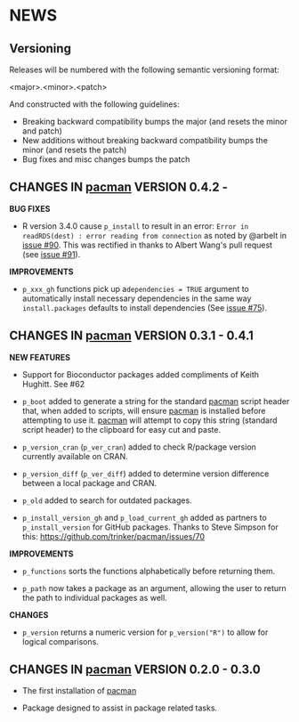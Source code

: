 NEWS 
====

Versioning
----------

Releases will be numbered with the following semantic versioning format:

&lt;major&gt;.&lt;minor&gt;.&lt;patch&gt;

And constructed with the following guidelines:

* Breaking backward compatibility bumps the major (and resets the minor 
  and patch)
* New additions without breaking backward compatibility bumps the minor 
  (and resets the patch)
* Bug fixes and misc changes bumps the patch


**CHANGES** IN <a href="https://github.com/trinker/pacman" target="_blank">pacman</a> VERSION 0.4.2 -
----------------------------------------------------------------

**BUG FIXES**

* R version 3.4.0 cause `p_install` to result in an error: 
  `Error in readRDS(dest) : error reading from connection` as noted by @arbelt
  in <a href="https://github.com/trinker/pacman/issues/90">issue #90</a>.  This was rectified in thanks to Albert Wang's pull request (see 
  <a href="https://github.com/trinker/pacman/issues/91">issue #91</a>).

**IMPROVEMENTS**

* `p_xxx_gh` functions pick up a`dependencies = TRUE` argument to 
  automatically install necessary dependencies in the same way `install.packages` 
  defaults to install dependencies (See <a href="https://github.com/trinker/pacman/issues/75">issue #75</a>).




**CHANGES** IN <a href="https://github.com/trinker/pacman" target="_blank">pacman</a> VERSION 0.3.1 - 0.4.1
----------------------------------------------------------------

**NEW FEATURES**

* Support for Bioconductor packages added compliments of Keith Hughitt.  See #62

* `p_boot` added to generate a string for the standard  <a href="https://github.com/trinker/pacman" target="_blank">pacman</a> script header 
  that, when added to scripts, will ensure  <a href="https://github.com/trinker/pacman" target="_blank">pacman</a> is installed before 
  attempting to use it.   <a href="https://github.com/trinker/pacman" target="_blank">pacman</a> will attempt to copy this string (standard 
  script header) to the clipboard for easy cut and paste.

* `p_version_cran` (`p_ver_cran`) added to check R/package version currently 
  available on CRAN.
  
* `p_version_diff` (`p_ver_diff`) added to determine version difference between 
  a local package and CRAN.
  
* `p_old` added to search for outdated packages.

* `p_install_version_gh` and `p_load_current_gh` added as partners to 
  `p_install_version` for GitHub packages.  Thanks to Steve Simpson for this: 
  https://github.com/trinker/pacman/issues/70  
  
**IMPROVEMENTS**

* `p_functions` sorts the functions alphabetically before returning them.

* `p_path` now takes a package as an argument, allowing the user to return the 
  path to individual packages as well.
  
**CHANGES**

* `p_version` returns a numeric version for `p_version("R")` to allow for 
  logical comparisons.


**CHANGES** IN <a href="https://github.com/trinker/pacman" target="_blank">pacman</a> VERSION 0.2.0 - 0.3.0
----------------------------------------------------------------

* The first installation of <a href="https://github.com/trinker/pacman" target="_blank">pacman</a>

* Package designed to assist in package related tasks.

